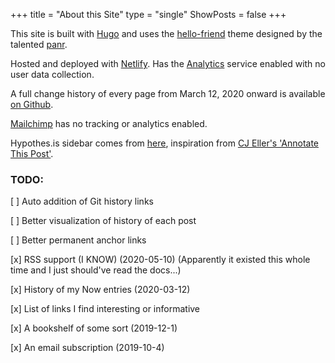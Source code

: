 +++
title = "About this Site"
type = "single"
ShowPosts = false
+++

This site is built with [Hugo](https://github.com/gohugoio/hugo) and uses the [hello-friend](https://github.com/gohugoio/hugo) theme designed by the talented [panr](https://github.com/panr). 

Hosted and deployed with [Netlify](https://www.netlify.com/). Has the [Analytics](https://www.netlify.com/docs/analytics/) service enabled with no user data collection.

A full change history of every page from March 12, 2020 onward is available [on Github](https://github.com/jborichevskiy/up-and-to-the-right). 

[Mailchimp](https://mailchimp.com/) has no tracking or analytics enabled.

Hypothes.is sidebar comes from [here](https://web.hypothes.is/help/embedding-hypothesis-in-websites-and-platforms/), inspiration from [CJ Eller's 'Annotate This Post'](https://blog.cjeller.site/annotate-this-post).

### TODO:

[ ] Auto addition of Git history links

[ ] Better visualization of history of each post

[ ] Better permanent anchor links

[x] RSS support (I KNOW) (2020-05-10) (Apparently it existed this whole time and I just should've read the docs...)

[x] History of my Now entries (2020-03-12)

[x] List of links I find interesting or informative

[x] A bookshelf of some sort (2019-12-1)

[x] An email subscription (2019-10-4)
